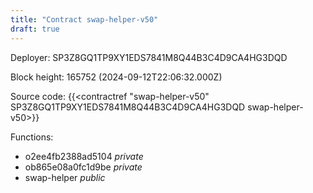 ```yaml
---
title: "Contract swap-helper-v50"
draft: true
---
```

Deployer: SP3Z8GQ1TP9XY1EDS7841M8Q44B3C4D9CA4HG3DQD


 



Block height: 165752 (2024-09-12T22:06:32.000Z)

Source code: {{<contractref "swap-helper-v50" SP3Z8GQ1TP9XY1EDS7841M8Q44B3C4D9CA4HG3DQD swap-helper-v50>}}

Functions:

* o2ee4fb2388ad5104 _private_
* ob865e08a0fc1d9be _private_
* swap-helper _public_
